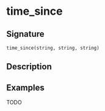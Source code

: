 # time_since

## Signature

`time_since(string, string, string)`

## Description



## Examples

TODO
